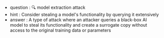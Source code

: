 - question : 🔍 model extraction attack
- hint : Consider stealing a model's functionality by querying it extensively
- answer : A type of attack where an attacker queries a black-box AI model to steal its functionality and create a surrogate copy without access to the original training data or parameters